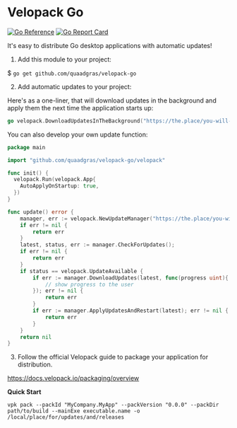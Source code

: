# Velopack Go
[![Go Reference](https://pkg.go.dev/badge/github.com/quaadgras/velopack-go.svg)](https://pkg.go.dev/github.com/quaadgras/velopack-go)
[![Go Report Card](https://goreportcard.com/badge/github.com/quaadgras/velopack-go)](https://goreportcard.com/report/github.com/quaadgras/velopack-go)

It's easy to distribute Go desktop applications with automatic updates!

1. Add this module to your project:

$ `go get github.com/quaadgras/velopack-go`

2. Add automatic updates to your project:

Here's as a one-liner, that will download updates in the background and
apply them the next time the application starts up:
```go
go velopack.DownloadUpdatesInTheBackground("https://the.place/you-will-host/updates")
```

You can also develop your own update function:
```go
package main

import "github.com/quaadgras/velopack-go/velopack"

func init() {
  velopack.Run(velopack.App{
  	AutoApplyOnStartup: true,
  })
}

func update() error {
	manager, err := velopack.NewUpdateManager("https://the.place/you-will-host/updates")
	if err != nil {
		return err
	}
	latest, status, err := manager.CheckForUpdates();
	if err != nil {
		return err
	}
	if status == velopack.UpdateAvailable {
		if err := manager.DownloadUpdates(latest, func(progress uint){
			// show progress to the user
		}); err != nil {
			return err
		}
		if err := manager.ApplyUpdatesAndRestart(latest); err != nil {
			return err
		}
	}
	return nil
}
```

3. Follow the official Velopack guide to package your application for distribution.

https://docs.velopack.io/packaging/overview

**Quick Start**

`vpk pack --packId "MyCompany.MyApp" --packVersion "0.0.0" --packDir path/to/build --mainExe executable.name -o /local/place/for/updates/and/releases`
